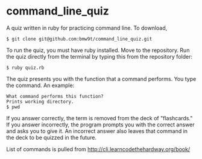command_line_quiz
=================

A quiz written in ruby for practicing command line. To download, 

```
$ git clone git@github.com:bmw9t/command_line_quiz.git
```

To run the quiz, you must have ruby installed. Move to the repository. Run the quiz directly from the terminal by typing this from the repository folder:

```
$ ruby quiz.rb
```

The quiz presents you with the function that a command performs. You type the command. An example:

```
What command performs this function?
Prints working directory.
$ pwd
```

If you answer correctly, the term is removed from the deck of "flashcards." If you answer incorrectly, the program prompts you with the correct answer and asks you to give it. An incorrect answer also leaves that command in the deck to be quizzed in the future.

List of commands is pulled from http://cli.learncodethehardway.org/book/
